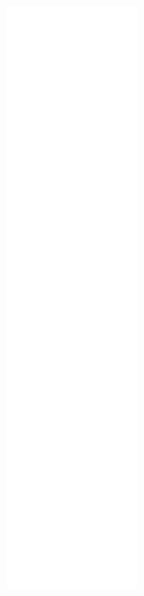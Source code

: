 <p align="center">
  <img alt="Metrics" src="https://github.com/katnova/katnova/blob/main/github-metrics.svg" />
</p>
